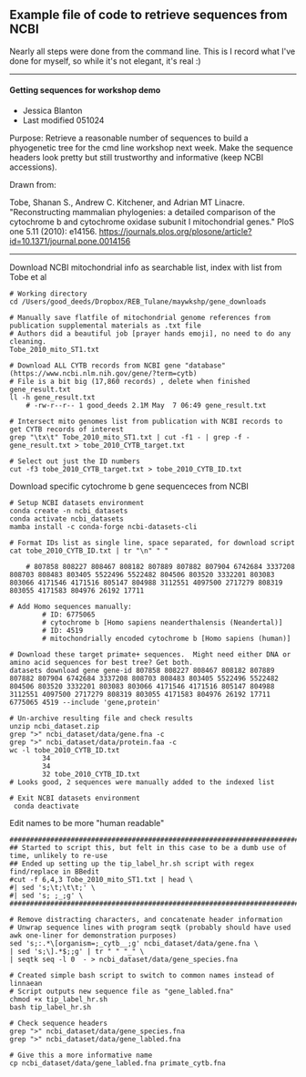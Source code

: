## Example file of code to retrieve sequences from NCBI
Nearly all steps were done from the command line. 
This is I record what I've done for myself, so while it's not elegant, it's real :)
_______

#### Getting sequences for workshop demo
- Jessica Blanton 
- Last modified 051024

Purpose: Retrieve a reasonable number of sequences to build a phyogenetic tree for the cmd line workshop next week. Make the sequence headers look pretty but still trustworthy and informative (keep NCBI accessions).

Drawn from:

Tobe, Shanan S., Andrew C. Kitchener, and Adrian MT Linacre. "Reconstructing mammalian phylogenies: a detailed comparison of the cytochrome b and cytochrome oxidase subunit I mitochondrial genes." PloS one 5.11 (2010): e14156. https://journals.plos.org/plosone/article?id=10.1371/journal.pone.0014156

---

Download NCBI mitochondrial info as searchable list, index with list from Tobe et al

```
# Working directory
cd /Users/good_deeds/Dropbox/REB_Tulane/maywkshp/gene_downloads

# Manually save flatfile of mitochondrial genome references from publication supplemental materials as .txt file
# Authors did a beautiful job [prayer hands emoji], no need to do any cleaning.
Tobe_2010_mito_ST1.txt

# Download ALL CYTB records from NCBI gene "database" (https://www.ncbi.nlm.nih.gov/gene/?term=cytb)
# File is a bit big (17,860 records) , delete when finished
gene_result.txt
ll -h gene_result.txt
	# -rw-r--r-- 1 good_deeds 2.1M May  7 06:49 gene_result.txt

# Intersect mito genomes list from publication with NCBI records to get CYTB records of interest
grep "\tx\t" Tobe_2010_mito_ST1.txt | cut -f1 - | grep -f - gene_result.txt > tobe_2010_CYTB_target.txt

# Select out just the ID numbers
cut -f3 tobe_2010_CYTB_target.txt > tobe_2010_CYTB_ID.txt

```

Download specific cytochrome b gene sequenceces from NCBI
```
# Setup NCBI datasets environment
conda create -n ncbi_datasets
conda activate ncbi_datasets
mamba install -c conda-forge ncbi-datasets-cli

# Format IDs list as single line, space separated, for download script
cat tobe_2010_CYTB_ID.txt | tr "\n" " "

	# 807858 808227 808467 808182 807889 807882 807904 6742684 3337208 808703 808483 803405 5522496 5522482 804506 803520 3332201 803083 803066 4171546 4171516 805147 804988 3112551 4097500 2717279 808319 803055 4171583 804976 26192 17711

# Add Homo sequences manually:
		# ID: 6775065
		# cytochrome b [Homo sapiens neanderthalensis (Neandertal)]	
		# ID: 4519
		# mitochondrially encoded cytochrome b [Homo sapiens (human)]	

# Download these target primate+ sequences.  Might need either DNA or amino acid sequences for best tree? Get both.
datasets download gene gene-id 807858 808227 808467 808182 807889 807882 807904 6742684 3337208 808703 808483 803405 5522496 5522482 804506 803520 3332201 803083 803066 4171546 4171516 805147 804988 3112551 4097500 2717279 808319 803055 4171583 804976 26192 17711 6775065 4519 --include 'gene,protein'

# Un-archive resulting file and check results
unzip ncbi_dataset.zip
grep ">" ncbi_dataset/data/gene.fna -c
grep ">" ncbi_dataset/data/protein.faa -c
wc -l tobe_2010_CYTB_ID.txt
		34
		34
		32 tobe_2010_CYTB_ID.txt
# Looks good, 2 sequences were manually added to the indexed list

# Exit NCBI datasets environment
 conda deactivate

```

Edit names to be more "human readable" 
```
################################################################################################
## Started to script this, but felt in this case to be a dumb use of time, unlikely to re-use
## Ended up setting up the tip_label_hr.sh script with regex find/replace in BBedit
#cut -f 6,4,3 Tobe_2010_mito_ST1.txt | head \
#| sed 's;\t;\t\t;' \
#| sed 's; ;_;g' \
################################################################################################

# Remove distracting characters, and concatenate header information
# Unwrap sequence lines with program seqtk (probably should have used awk one-liner for demonstration purposes)
sed 's;:.*\[organism=;_cytb__;g' ncbi_dataset/data/gene.fna \
| sed 's;\].*$;;g' | tr " " "_" \
| seqtk seq -l 0  - > ncbi_dataset/data/gene_species.fna

# Created simple bash script to switch to common names instead of linnaean
# Script outputs new sequence file as "gene_labled.fna"
chmod +x tip_label_hr.sh
bash tip_label_hr.sh

# Check sequence headers
grep ">" ncbi_dataset/data/gene_species.fna
grep ">" ncbi_dataset/data/gene_labled.fna 

# Give this a more informative name
cp ncbi_dataset/data/gene_labled.fna primate_cytb.fna

```
